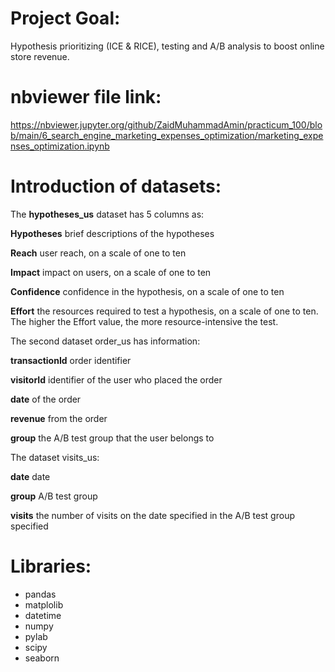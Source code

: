 # Project Goal:
Hypothesis prioritizing (ICE & RICE),  testing and A/B analysis to boost online store revenue.

# nbviewer file link:
https://nbviewer.jupyter.org/github/ZaidMuhammadAmin/practicum_100/blob/main/6_search_engine_marketing_expenses_optimization/marketing_expenses_optimization.ipynb

# Introduction of datasets:
The __hypotheses_us__ dataset has 5 columns as:

__Hypotheses__ brief descriptions of the hypotheses

__Reach__ user reach, on a scale of one to ten

__Impact__ impact on users, on a scale of one to ten

__Confidence__ confidence in the hypothesis, on a scale of one to ten

__Effort__ the resources required to test a hypothesis, on a scale of one to ten. The higher the Effort value, the more resource-intensive the test.


The second dataset order_us has information:

__transactionId__ order identifier

__visitorId__ identifier of the user who placed the order

__date__ of the order

__revenue__ from the order

__group__ the A/B test group that the user belongs to

The dataset visits_us:

__date__ date

__group__ A/B test group

__visits__ the number of visits on the date specified in the A/B test group specified



# Libraries:
* pandas
* matplolib 
* datetime
* numpy
* pylab
* scipy
* seaborn
